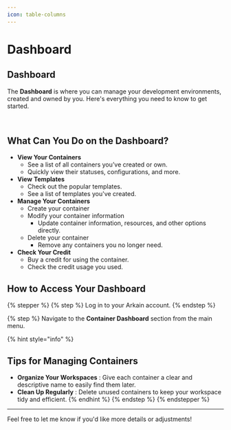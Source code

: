 ```yaml
---
icon: table-columns
---
```


# Dashboard

## Dashboard&#x20;

The **Dashboard** is where you can manage your development environments, created and owned by you. Here's everything you need to know to get started.

<figure><img src="../../.gitbook/assets/내용 (3).png" alt=""><figcaption></figcaption></figure>

## **What Can You Do on the Dashboard?**

* **View Your Containers**&#x20;
  * See a list of all containers you’ve created or own.
  * Quickly view their statuses, configurations, and more.
* **View** **Templates**&#x20;
  * Check out the popular templates.
  * See a list of templates you've created.
* **Manage Your Containers**&#x20;
  * Create your container
  * Modify your container information
    * Update container information, resources, and other options directly.
  * Delete your container
    * Remove any containers you no longer need.
* **Check Your Credit**&#x20;
  * Buy a credit for using the container.
  * Check the credit usage you used.

## **How to Access Your Dashboard**

{% stepper %}
{% step %}
Log in to your Arkain account.
{% endstep %}

{% step %}
Navigate to the **Container Dashboard** section from the main menu.

{% hint style="info" %}
## **Tips for Managing Containers**

* **Organize Your Workspaces** : Give each container a clear and descriptive name to easily find them later.
* **Clean Up Regularly** : Delete unused containers to keep your workspace tidy and efficient.
{% endhint %}
{% endstep %}
{% endstepper %}

***

Feel free to let me know if you'd like more details or adjustments!
